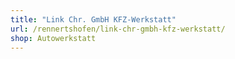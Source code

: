 ```yaml
---
title: "Link Chr. GmbH KFZ-Werkstatt"
url: /rennertshofen/link-chr-gmbh-kfz-werkstatt/
shop: Autowerkstatt
---
```

